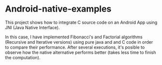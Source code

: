 # Android-native-examples
This project shows how to integrate C source code on an Android App using JNI (Java Native Interface).

In this case, I have implemented Fibonacci's and Factorial algorithms (Recursive and Iterative versions) using pure java and and C code in order to compare their performance. After several executions, it's posible to observe how the native alternative performs better (takes less time to finish the computation).


